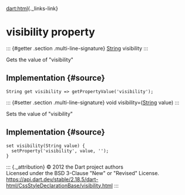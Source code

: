 [dart:html](../../dart-html/dart-html-library){._links-link}

visibility property
===================

::: {#getter .section .multi-line-signature}
[String](../../dart-core/string-class) visibility
:::

Gets the value of \"visibility\"

Implementation {#source}
--------------

``` {.language-dart data-language="dart"}
String get visibility => getPropertyValue('visibility');
```

::: {#setter .section .multi-line-signature}
void visibility=([String](../../dart-core/string-class) value)
:::

Sets the value of \"visibility\"

Implementation {#source}
--------------

``` {.language-dart data-language="dart"}
set visibility(String value) {
  setProperty('visibility', value, '');
}
```

::: {._attribution}
© 2012 the Dart project authors\
Licensed under the BSD 3-Clause \"New\" or \"Revised\" License.\
<https://api.dart.dev/stable/2.18.5/dart-html/CssStyleDeclarationBase/visibility.html>
:::
